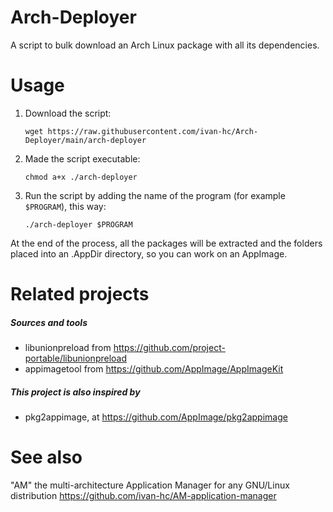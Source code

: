 # Arch-Deployer
A script to bulk download an Arch Linux package with all its dependencies.

# Usage
1. Download the script:
  
     `wget https://raw.githubusercontent.com/ivan-hc/Arch-Deployer/main/arch-deployer`
     
2. Made the script executable:  

     `chmod a+x ./arch-deployer`

3. Run the script by adding the name of the program (for example `$PROGRAM`), this way:

     `./arch-deployer $PROGRAM`

At the end of the process, all the packages will be extracted and the folders placed into an .AppDir directory, so you can work on an AppImage.

# Related projects
##### Sources and tools
- libunionpreload from https://github.com/project-portable/libunionpreload
- appimagetool from https://github.com/AppImage/AppImageKit

##### This project is also inspired by
- pkg2appimage, at https://github.com/AppImage/pkg2appimage

# See also
"AM" the multi-architecture Application Manager for any GNU/Linux distribution https://github.com/ivan-hc/AM-application-manager
